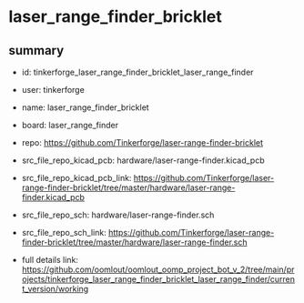 # laser_range_finder_bricklet
 
## summary 
* id: tinkerforge_laser_range_finder_bricklet_laser_range_finder
* user: tinkerforge
* name: laser_range_finder_bricklet
* board: laser_range_finder
* repo: https://github.com/Tinkerforge/laser-range-finder-bricklet
* src_file_repo_kicad_pcb: hardware/laser-range-finder.kicad_pcb
* src_file_repo_kicad_pcb_link: https://github.com/Tinkerforge/laser-range-finder-bricklet/tree/master/hardware/laser-range-finder.kicad_pcb


* src_file_repo_sch: hardware/laser-range-finder.sch
* src_file_repo_sch_link: https://github.com/Tinkerforge/laser-range-finder-bricklet/tree/master/hardware/laser-range-finder.sch
* full details link: https://github.com/oomlout/oomlout_oomp_project_bot_v_2/tree/main/projects/tinkerforge_laser_range_finder_bricklet_laser_range_finder/current_version/working  








